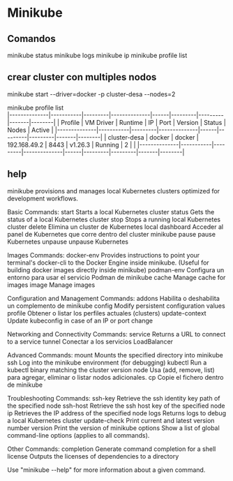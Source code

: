 # Minikube
## Comandos
minikube status
minikube logs
minikube ip
minikube profile list

## crear cluster con multiples nodos
minikube start --driver=docker -p cluster-desa --nodes=2

minikube profile list                                   
|--------------|-----------|---------|--------------|------|---------|---------|-------|--------|
|   Profile    | VM Driver | Runtime |      IP      | Port | Version | Status  | Nodes | Active |
|--------------|-----------|---------|--------------|------|---------|---------|-------|--------|
| cluster-desa | docker    | docker  | 192.168.49.2 | 8443 | v1.26.3 | Running |     2 |        |
|--------------|-----------|---------|--------------|------|---------|---------|-------|--------|


## help
minikube provisions and manages local Kubernetes clusters optimized for development workflows.

Basic Commands:
  start            Starts a local Kubernetes cluster
  status           Gets the status of a local Kubernetes cluster
  stop             Stops a running local Kubernetes cluster
  delete           Elimina un cluster de Kubernetes local
  dashboard        Acceder al panel de Kubernetes que corre dentro del cluster minikube
  pause            pause Kubernetes
  unpause          unpause Kubernetes

Images Commands:
  docker-env       Provides instructions to point your terminal's docker-cli to the Docker Engine inside minikube.
(Useful for building docker images directly inside minikube)
  podman-env       Configura un entorno para usar el servicio Podman de minikube
  cache            Manage cache for images
  image            Manage images

Configuration and Management Commands:
  addons           Habilita o deshabilita un complemento de minikube
  config           Modify persistent configuration values
  profile          Obtener o listar los perfiles actuales (clusters)
  update-context   Update kubeconfig in case of an IP or port change

Networking and Connectivity Commands:
  service          Returns a URL to connect to a service
  tunnel           Conectar a los servicios LoadBalancer

Advanced Commands:
  mount            Mounts the specified directory into minikube
  ssh              Log into the minikube environment (for debugging)
  kubectl          Run a kubectl binary matching the cluster version
  node             Usa (add, remove, list) para agregar, eliminar o listar nodos adicionales.
  cp               Copie el fichero dentro de minikube

Troubleshooting Commands:
  ssh-key          Retrieve the ssh identity key path of the specified node
  ssh-host         Retrieve the ssh host key of the specified node
  ip               Retrieves the IP address of the specified node
  logs             Returns logs to debug a local Kubernetes cluster
  update-check     Print current and latest version number
  version          Print the version of minikube
  options          Show a list of global command-line options (applies to all commands).

Other Commands:
  completion       Generate command completion for a shell
  license          Outputs the licenses of dependencies to a directory

Use "minikube <command> --help" for more information about a given command.

